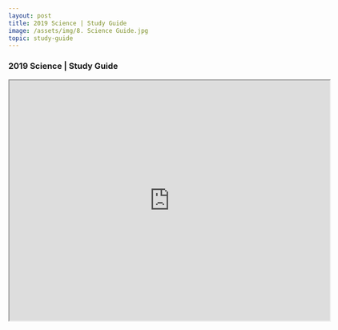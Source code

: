 ```yaml
---
layout: post
title: 2019 Science | Study Guide
image: /assets/img/8. Science Guide.jpg
topic: study-guide
---
```


### 2019 Science | Study Guide

<iframe src="https://drive.google.com/file/d/1KaiJSlGUj9kHqncGrz7YLJKU5i-uBWrN/preview" width="640" height="480"></iframe>

<br>
